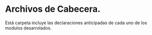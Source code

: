 # Archivos de Cabecera.
Está carpeta incluye las declaraciones anticipadas de cada uno de los modulos desarrolados.